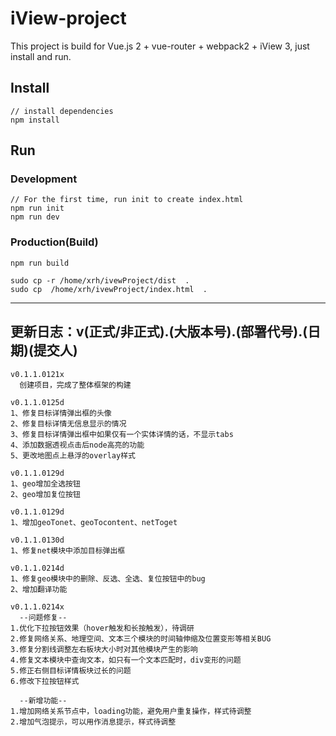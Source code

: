 # iView-project

This project is build for Vue.js 2 + vue-router + webpack2 + iView 3, just install and run.

## Install
```bush
// install dependencies
npm install
```
## Run
### Development
```bush
// For the first time, run init to create index.html
npm run init
npm run dev
```
### Production(Build)
```bush
npm run build
```

```
sudo cp -r /home/xrh/ivewProject/dist  .
sudo cp  /home/xrh/ivewProject/index.html  .
```


-------------------------


## 更新日志：v(正式/非正式).(大版本号).(部署代号).(日期)(提交人)
```
v0.1.1.0121x
  创建项目，完成了整体框架的构建

v0.1.1.0125d
1、修复目标详情弹出框的头像
2、修复目标详情无信息显示的情况
3、修复目标详情弹出框中如果仅有一个实体详情的话，不显示tabs
4、添加数据透视点击后node高亮的功能
5、更改地图点上悬浮的overlay样式

v0.1.1.0129d
1、geo增加全选按钮
2、geo增加复位按钮

v0.1.1.0129d
1、增加geoTonet、geoTocontent、netToget

v0.1.1.0130d
1、修复net模块中添加目标弹出框

v0.1.1.0214d
1、修复geo模块中的删除、反选、全选、复位按钮中的bug
2、增加翻译功能

v0.1.1.0214x
  --问题修复--
1.优化下拉按钮效果（hover触发和长按触发），待调研
2.修复网络关系、地理空间、文本三个模块的时间轴伸缩及位置变形等相关BUG
3.修复分割线调整左右板块大小时对其他模块产生的影响
4.修复文本模块中查询文本，如只有一个文本匹配时，div变形的问题
5.修正右侧目标详情板块过长的问题
6.修改下拉按钮样式

  --新增功能--
1.增加网络关系节点中，loading功能，避免用户重复操作，样式待调整
2.增加气泡提示，可以用作消息提示，样式待调整


```